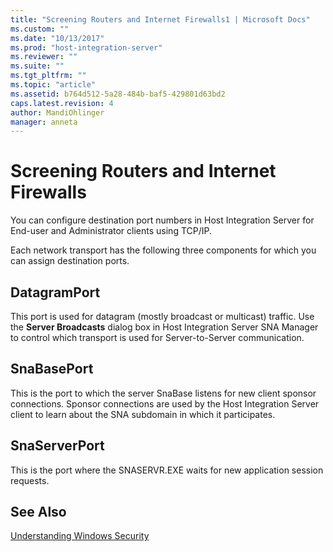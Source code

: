 ```yaml
---
title: "Screening Routers and Internet Firewalls1 | Microsoft Docs"
ms.custom: ""
ms.date: "10/13/2017"
ms.prod: "host-integration-server"
ms.reviewer: ""
ms.suite: ""
ms.tgt_pltfrm: ""
ms.topic: "article"
ms.assetid: b764d512-5a28-484b-baf5-429801d63bd2
caps.latest.revision: 4
author: MandiOhlinger
manager: anneta
---
```

# Screening Routers and Internet Firewalls
You can configure destination port numbers in Host Integration Server for End-user and Administrator clients using TCP/IP.  
  
 Each network transport has the following three components for which you can assign destination ports.  
  
## DatagramPort  
 This port is used for datagram (mostly broadcast or multicast) traffic. Use the **Server Broadcasts** dialog box in Host Integration Server SNA Manager to control which transport is used for Server-to-Server communication.  
  
## SnaBasePort  
 This is the port to which the server SnaBase listens for new client sponsor connections. Sponsor connections are used by the Host Integration Server client to learn about the SNA subdomain in which it participates.  
  
## SnaServerPort  
 This is the port where the SNASERVR.EXE waits for new application session requests.  
  
## See Also  
 [Understanding Windows Security](../core/understanding-windows-security.md)